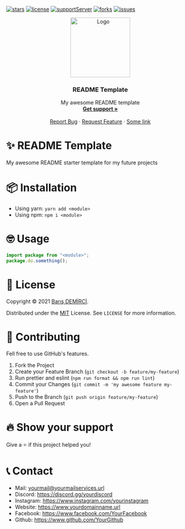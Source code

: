 [![stars](https://img.shields.io/github/stars/barbarbar338/readme-template?color=yellow&logo=github&style=for-the-badge)](https://github.com/barbarbar338/readme-template)
[![license](https://img.shields.io/github/license/barbarbar338/readme-template?logo=github&style=for-the-badge)](https://github.com/barbarbar338/readme-template)
[![supportServer](https://img.shields.io/discord/711995199945179187?color=7289DA&label=Support&logo=discord&style=for-the-badge)](https://discord.gg/BjEJFwh)
[![forks](https://img.shields.io/github/forks/barbarbar338/readme-template?color=green&logo=github&style=for-the-badge)](https://github.com/barbarbar338/readme-template)
[![issues](https://img.shields.io/github/issues/barbarbar338/readme-template?color=red&logo=github&style=for-the-badge)](https://github.com/barbarbar338/readme-template)

<p align="center">
  <img src="icon.png" alt="Logo" width="160" height="160" />
  <h3 align="center">README Template</h3>

  <p align="center">
    My awesome README template
    <br />
    <a href="https://discord.gg/BjEJFwh"><strong>Get support »</strong></a>
    <br />
    <br />
    <a href="https://github.com/barbarbar338/readme-template/issues">Report Bug</a>
    ·
    <a href="https://github.com/barbarbar338/readme-template/issues">Request Feature</a>
    ·
    <a href="https://bariscodes.me/">Some link</a>
  </p>
</p>

# ✨ README Template

My awesome README starter template for my future projects

# 📦 Installation

-   Using yarn: `yarn add <module>`
-   Using npm: `npm i <module>`

# 🤓 Usage

```js
import package from "<module>";
package.do.something();
```

# 📄 License

Copyright © 2021 [Barış DEMİRCİ](https://github.com/barbarbar338).

Distributed under the [MIT](https://mit-license.org/) License. See `LICENSE` for more information.

# 🧦 Contributing

Fell free to use GitHub's features.

1. Fork the Project
2. Create your Feature Branch (`git checkout -b feature/my-feature`)
3. Run prettier and eslint (`npm run format && npm run lint`)
4. Commit your Changes (`git commit -m 'my awesome feature my-feature'`)
5. Push to the Branch (`git push origin feature/my-feature`)
6. Open a Pull Request

# 🔥 Show your support

Give a ⭐️ if this project helped you!

# 📞 Contact

-   Mail: yourmail@yourmailservices.url
-   Discord: https://discord.gg/yourdiscord
-   Instagram: https://www.instagram.com/yourinstagram
-   Website: https://www.yourdomainname.url
-   Facebook: https://www.facebook.com/YourFacebook
-   Github: https://www.github.com/YourGithub
